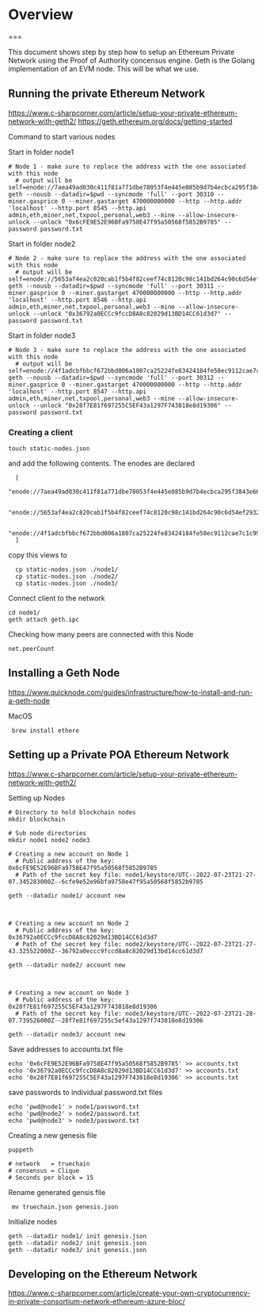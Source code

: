 # Overview
===

This document shows step by step how to setup an Ethereum Private Network using the Proof of Authority concensus engine.
Geth is the Golang implementation of an EVM node. This will be what we use.

## Running the private Ethereum Network

https://www.c-sharpcorner.com/article/setup-your-private-ethereum-network-with-geth2/
https://geth.ethereum.org/docs/getting-started


Command to start various nodes
  
  Start in folder node1
  ```
  # Node 1 - make sure to replace the address with the one associated with this node
    # output will be self=enode://7aea49ad030c411f81a771dbe78053f4e445e085b9d7b4ecbca295f3843e66a773f3b76c47d16466e1ebb2b9002b431bac78e93456242359d250adf02b1bc2e6@127.0.0.1:30310
  geth --nousb --datadir=$pwd --syncmode 'full' --port 30310 --miner.gasprice 0 --miner.gastarget 470000000000 --http --http.addr 'localhost' --http.port 8545 --http.api admin,eth,miner,net,txpool,personal,web3 --mine --allow-insecure-unlock --unlock "0x6cFE9E52E96BFa9758E47f95a50568f5852B9785" --password password.txt  
  ```

  Start in folder node2
  ```
  # Node 2 - make sure to replace the address with the one associated with this node
    # output will be self=enode://5653af4ea2c820cab1f5b4f82ceef74c8120c98c141bd264c90c6d54ef293231261fcadf48d27811af3e6f72aed0c5686df6f8a9fedc4530d0fd868885e01a88@127.0.0.1:30311
  geth --nousb --datadir=$pwd --syncmode 'full' --port 30311 --miner.gasprice 0 --miner.gastarget 470000000000 --http --http.addr 'localhost' --http.port 8546 --http.api admin,eth,miner,net,txpool,personal,web3 --mine --allow-insecure-unlock --unlock "0x36792a0ECCc9fccD8A8c82029d13BD14CC61d3d7" --password password.txt  
  ```

  Start in folder node3
  ```
  # Node 3 - make sure to replace the address with the one associated with this node
    # output will be self=enode://4f1adcbfbbcf672bbd006a1807ca25224fe83424184fe50ec9112cae7c1c99056f7102459925d3ea68f8be2c44831881797e6e620e15199c64a4cab3d74b2c11@127.0.0.1:30312
  geth --nousb --datadir=$pwd --syncmode 'full' --port 30312 --miner.gasprice 0 --miner.gastarget 470000000000 --http --http.addr 'localhost' --http.port 8547 --http.api admin,eth,miner,net,txpool,personal,web3 --mine --allow-insecure-unlock --unlock "0x28f7E81f697255C5EF43a1297F743818e8d19306" --password password.txt  

  ```



### Creating a client 
```
touch static-nodes.json
```

and add the following contents. The enodes are declared 
```
  [       
    "enode://7aea49ad030c411f81a771dbe78053f4e445e085b9d7b4ecbca295f3843e66a773f3b76c47d16466e1ebb2b9002b431bac78e93456242359d250adf02b1bc2e6@127.0.0.1:30310",    
        
    "enode://5653af4ea2c820cab1f5b4f82ceef74c8120c98c141bd264c90c6d54ef293231261fcadf48d27811af3e6f72aed0c5686df6f8a9fedc4530d0fd868885e01a88@127.0.0.1:30311",    
        
    "enode://4f1adcbfbbcf672bbd006a1807ca25224fe83424184fe50ec9112cae7c1c99056f7102459925d3ea68f8be2c44831881797e6e620e15199c64a4cab3d74b2c11@127.0.0.1:30312"    
  ]   
```

copy this views to 
```
  cp static-nodes.json ./node1/
  cp static-nodes.json ./node2/
  cp static-nodes.json ./node3/
```

Connect client to the network
```
cd node1/
geth attach geth.ipc  
```

Checking how many peers are connected with this Node
```
net.peerCount    
```


## Installing a Geth Node
https://www.quicknode.com/guides/infrastructure/how-to-install-and-run-a-geth-node


MacOS
```
 brew install ethere
```

Setting up a Private POA Ethereum Network
---
https://www.c-sharpcorner.com/article/setup-your-private-ethereum-network-with-geth2/


Setting up Nodes
```
# Directory to hold blockchain nodes
mkdir blockchain 

# Sub node directories
mkdir node1 node2 node3  

# Creating a new account on Node 1
  # Public address of the key:   0x6cFE9E52E96BFa9758E47f95a50568f5852B9785
  # Path of the secret key file: node1/keystore/UTC--2022-07-23T21-27-07.345283000Z--6cfe9e52e96bfa9758e47f95a50568f5852b9785

geth --datadir node1/ account new    



# Creating a new account on Node 2
  # Public address of the key:   0x36792a0ECCc9fccD8A8c82029d13BD14CC61d3d7
  # Path of the secret key file: node2/keystore/UTC--2022-07-23T21-27-43.325522000Z--36792a0eccc9fccd8a8c82029d13bd14cc61d3d7

geth --datadir node2/ account new    



# Creating a new account on Node 3
  # Public address of the key:   0x28f7E81f697255C5EF43a1297F743818e8d19306
  # Path of the secret key file: node3/keystore/UTC--2022-07-23T21-28-07.739526000Z--28f7e81f697255c5ef43a1297f743818e8d19306

geth --datadir node3/ account new     
```

Save addresses to accounts.txt file
```
echo '0x6cFE9E52E96BFa9758E47f95a50568f5852B9785' >> accounts.txt
echo '0x36792a0ECCc9fccD8A8c82029d13BD14CC61d3d7' >> accounts.txt
echo '0x28f7E81f697255C5EF43a1297F743818e8d19306' >> accounts.txt
```


save passwords to individual password.txt files
```
echo 'pwd@node1' > node1/password.txt
echo 'pwd@node2' > node2/password.txt
echo 'pwd@node3' > node3/password.txt
```


Creating a new genesis file
```
puppeth

# network   = truechain
# consensus = Clique
# Seconds per block = 15

```

Rename generated gensis file
```
 mv truechain.json genesis.json 
```

Initialize nodes
```
geth --datadir node1/ init genesis.json  
geth --datadir node2/ init genesis.json  
geth --datadir node3/ init genesis.json  
```


## Developing on the Ethereum Network
https://www.c-sharpcorner.com/article/create-your-own-cryptocurrency-in-private-consortium-network-ethereum-azure-bloc/

